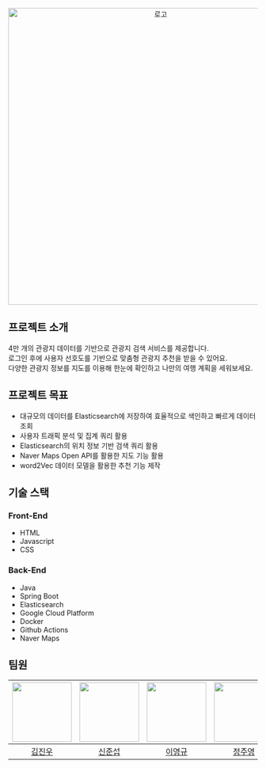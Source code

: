 <p align="center">
<img src="https://github.com/user-attachments/assets/b4e26227-4af6-41f8-9715-0fc2c109fd1d" alt="로고" width="600px"/>
</p>

## 프로젝트 소개

4만 개의 관광지 데이터를 기반으로 관광지 검색 서비스를 제공합니다.  
로그인 후에 사용자 선호도를 기반으로 맞춤형 관광지 추천을 받을 수 있어요.  
다양한 관광지 정보를 지도를 이용해 한눈에 확인하고 나만의 여행 계획을 세워보세요.

## 프로젝트 목표

- 대규모의 데이터를 Elasticsearch에 저장하여 효율적으로 색인하고 빠르게 데이터 조회
- 사용자 트래픽 분석 및 집계 쿼리 활용
- Elasticsearch의 위치 정보 기반 검색 쿼리 활용
- Naver Maps Open API를 활용한 지도 기능 활용
- word2Vec 데이터 모델을 활용한 추천 기능 제작


## 기술 스택


### Front-End

- HTML
- Javascript
- CSS

### Back-End

- Java
- Spring Boot
- Elasticsearch
- Google Cloud Platform
- Docker
- Github Actions
- Naver Maps

## 팀원


| <img src="https://avatars.githubusercontent.com/u/87473656?v=4" width="120px" max-height="120px"> | <img src="https://avatars.githubusercontent.com/u/57559288?v=4" width="120px" max-height="120px"> | <img src="https://avatars.githubusercontent.com/u/38491312?v=4" width="120px" max-height="120px"> |    <img src="https://avatars.githubusercontent.com/u/113237476?v=4" width="120px" max-height="120px">    |
|:-------------------------------------------------------------------------------------------------:|:-------------------------------------------------------------------------------------------------:|:-------------------------------------------------------------------------------------------------------------------------------------:|:----------------------------------------------------------------------------------------------------------------------------------:|
|                                [김진우](https://github.com/Laon0125)                                 |                                 [신준섭](https://github.com/jsjseop)                                 |                                                  [이영규](https://github.com/mafatofu)                                                   |                                               [정주영](https://github.com/wjdwndudghlw)                                               |
